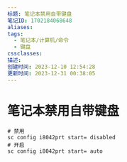 ```yaml
---
标题: 笔记本禁用自带键盘
笔记ID: 1702184068648
aliases: 
tags:
  - 笔记本/计算机/命令
  - 键盘
cssclasses: 
描述: 
创建时间: 2023-12-10 12:54:28
更新时间: 2023-12-31 00:38:05
---
```


# 笔记本禁用自带键盘

```shell
# 禁用
sc config i8042prt start= disabled
# 开启
sc config i8042prt start= auto
```
